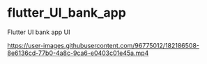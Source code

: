 # flutter_UI_bank_app

Flutter UI bank app UI

https://user-images.githubusercontent.com/96775012/182186508-8e6136cd-77b0-4a8c-9ca6-e0403c01e45a.mp4
